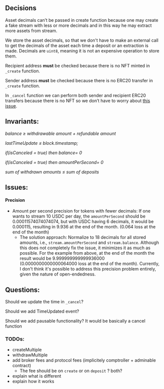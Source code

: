 ## Decisions

Asset decimals can’t be passed in create function because one may create a fake stream with less or more decimals and in
this way he may extract more assets from stream.

We store the asset decimals, so that we don't have to make an external call to get the decimals of the asset each time a
deposit or an extraction is made. Decimals are `uint8`, meaning it is not an expensive operation to store them.

Recipient address **must** be checked because there is no NFT minted in `_create` function.

Sender address **must** be checked because there is no ERC20 transfer in `_create` function.

In `_cancel` function we can perform both sender and recipient ERC20 transfers because there is no NFT so we don’t have
to worry about [this issue](https://github.com/cantinasec/review-sablier/issues/11).

## Invariants:

_balance ≥ withdrawable amount + refundable amount_

_lastTimeUpdate ≤ block.timestamp;_

_if(isCanceled = true) then balance= 0_

_if(isCanceled = true) then amountPerSecond= 0_

_sum of withdrawn amounts ≤ sum of deposits_

## Issues:

#### Precision

- Amount per second precision for tokens with fewer decimals: If one wants to stream 10 USDC per day, the
  `amountPerSecond` should be 0.00011574074074074, but with USDC having 6 decimals, it would be 0.000115, resulting in
  9.936 at the end of the month. (0.064 loss at the end of the month)
  - The solution approach: Normalize to 18 decimals for all stored amounts, i.e., `stream.amountPerSecond` and
    `stream.balance`. Although this does not completely fix the issue, it minimizes it as much as possible. For the
    example from above, at the end of the month the result would be 9.999999999999936000 (0.0000000000000064000 loss at
    the end of the month). Currently, I don't think it's possible to address this precision problem entirely, given the
    nature of open-endedness.

## Questions:

Should we update the time in `_cancel`?

Should we add TimeUpdated event?

Should we add pausable functionality? It would be basically a cancel function

### TODOs:

- createMultiple
- withdrawMultiple
- add broker fees and protocol fees (implicitely comptroller + adminable contract)
  - The fee should be on `create` or on `deposit` ? both?
- explain what is different
- explain how it works
